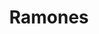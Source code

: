 ---
title: "Ramones"
summary: "The Ramones were an American punk rock band that formed in the New York City neighborhood of Forest Hills, Queens, in 1974. They are often cited as the first true punk rock group. Despite only achieving limited commercial success during their time together, the band is today seen as highly influential.
All of the band members adopted pseudonyms ending with the surname \"Ramone\", although none of them were biologically related; they were inspired by Paul McCartney, who would check into hotels under alias \"Paul Ramon\". The Ramones performed 2,263 concerts, touring virtually nonstop for 22 years. In 1996, after a tour with the Lollapalooza music festival, they played a farewell concert in Los Angeles and disbanded. By 2014, all four of the band's original members had died – lead singer Joey Ramone , bassist Dee Dee Ramone , guitarist Johnny Ramone and drummer Tommy Ramone . The remaining surviving members of the Ramones—bassist C. J. Ramone and drummers Marky Ramone, Richie Ramone and Elvis Ramone—are still musically active.
Recognition of the band's importance built over the years. The Ramones ranked number 26 in Rolling Stone magazine's list of the \"100 Greatest Artists of All Time\" and number 17 in VH1's \"100 Greatest Artists of Hard Rock\". In 2002, the Ramones were ranked the second-greatest band of all time by Spin, trailing only the Beatles. On March 18, 2002, the original four members and Tommy's replacement on drums, Marky Ramone, were inducted into the Rock and Roll Hall of Fame in their first year of eligibility. In 2011, the group was awarded a Grammy Lifetime Achievement Award."
image: "ramones.jpg"
apple_music_artist_url: "https://music.apple.com/gb/artist/ramones/60715"
wikipedia_url: "https://en.wikipedia.org/wiki/Ramones"
---